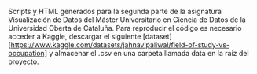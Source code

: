 Scripts y HTML generados para la segunda parte de la asignatura Visualización de Datos del Máster Universitario en Ciencia de Datos de la Universidad Oberta de Cataluña. Para reproducir el código es necesario acceder a Kaggle, descargar el siguiente [dataset][https://www.kaggle.com/datasets/jahnavipaliwal/field-of-study-vs-occupation] y almacenar el .csv en una carpeta llamada data en la raíz del proyecto.